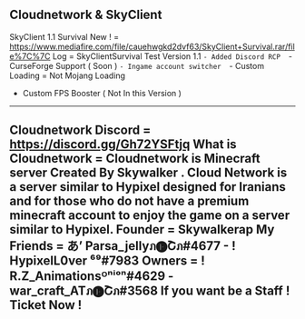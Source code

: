 **Cloudnetwork & SkyClient**
------------------------------------------------------------------------------------------------------------------------
SkyClient 1.1 Survival New ! = https://www.mediafire.com/file/cauehwgkd2dvf63/SkyClient+Survival.rar/file%7C%7C
Log = 
SkyClientSurvival Test Version 1.1
`- Added Discord RCP 
`- CurseForge Support ( Soon )
`- Ingame account switcher 
`- Custom Loading = Not Mojang Loading 
- Custom FPS Booster ( Not In this Version )
------------------------------------------------------------------------------------------------------------------------
Cloudnetwork Discord = https://discord.gg/Gh72YSFtjq
What is Cloudnetwork = Cloudnetwork is Minecraft server Created By Skywalker . Cloud Network is a server similar to Hypixel designed for Iranians and for those who do not have a premium minecraft account to enjoy the game on a server similar to Hypixel.
Founder = Skywalkerap
My Friends = あ’ Parsa_jellyภ🅔Շภ#4677 - ! HypixelL0ver ⁶⁹#7983
Owners = ! R.Z_Animationsᴼⁿⁱᵒⁿ#4629 - war_craft_ATภ🅔Շภ#3568
If you want be a Staff ! Ticket Now ! 
------------------------------------------------------------------------------------------------------------------------
